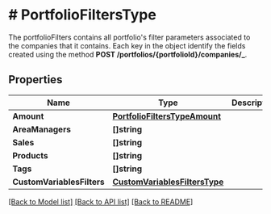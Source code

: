 # # PortfolioFiltersType
The portfolioFilters contains all portfolio&#39;s filter parameters associated to the companies that it contains.  Each key in the object identify the fields created using the method **POST /portfolios/{portfolioId}/companies/_**.

## Properties 


Name | Type | Description | Notes
------------ | ------------- | ------------- | -------------
**Amount**| [**PortfolioFiltersTypeAmount**](PortfolioFiltersTypeAmount.md) |   | [optional]
**AreaManagers**| **[]string** |   | [optional]
**Sales**| **[]string** |   | [optional]
**Products**| **[]string** |   | [optional]
**Tags**| **[]string** |   | [optional]
**CustomVariablesFilters**| [**CustomVariablesFiltersType**](CustomVariablesFiltersType.md) |   | [optional]


[[Back to Model list]](../../README.md#models) [[Back to API list]](../../README.md#endpoints) [[Back to README]](../../README.md)


